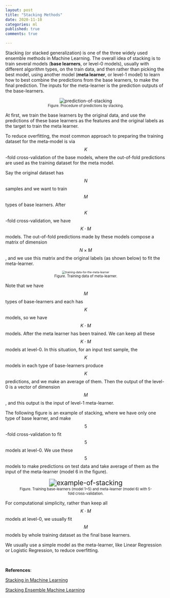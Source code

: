 ```yaml
---
layout: post
title: "Stacking Methods"
date: 2020-11-10
categories: ml
published: true
comments: true

---
```


Stacking (or stacked generalization) is one of the three widely used ensemble methods in Machine Learning. The overall idea of stacking is to train several models (**base learners**, or level-0 models), usually with different algorithm types, on the train data, and then rather than picking the best model, using another model (**meta learner**, or level-1 model) to learn how to best combine the predictions from the base learners, to make the final prediction. The inputs for the meta-learner is the prediction outputs of the base-learners. 

<div style="text-align: center">
<figure>
<img src="https://miro.medium.com/max/1324/1*T-JHq4AK3dyRNi7gpn9-Xw.png" alt="prediction-of-stacking" style="zoom:100%;" />
<figcaption style="font-size: 80%;"> Figure. Procedure of predictions by stacking. </figcaption>
</figure>
</div>

At first, we train the base learners by the original data, and use the predictions of these base learners as the features and the original labels as the target to train the meta learner. 

To reduce overfitting, the most common approach to preparing the training dataset for the meta-model is via $$K$$-fold cross-validation of the base models, where the out-of-fold predictions are used as the training dataset for the meta model. 

Say the original dataset has $$N$$ samples and we want to train $$M$$ types of base learners. After $$K$$-fold cross-validation, we have $$K \cdot M$$ models. The out-of-fold predictions made by these models compose a matrix of dimension $$N \times M$$, and we use this matrix and the original labels (as shown below) to fit the meta-learner.

<div style="text-align: center">
<figure>
<img src="https://miro.medium.com/max/2400/1*SsfD-eJ6svkcCKuBaH5e8w.png" alt="training-data-for-the-meta-learner" style="zoom: 60%;" />
<figcaption style="font-size: 80%;"> Figure. Training data of meta-learner. </figcaption>
</figure>
</div>

Note that we have $$M$$ types of base-learners and each has $$K$$ models, so we have $$K \cdot M$$ models. After the meta learner has been trained. We can keep all these $$K \cdot M$$ models at level-0. In this situation, for an input test sample, the $$K$$ models in each type of base-learners produce $$K$$ predictions, and we make an average of them. Then the output of the level-0 is a vector of dimension $$M$$, and this output is the input of level-1 meta-learner. 

The following figure is an example of stacking, where we have only one type of base learner, and make $$5$$-fold cross-validation to fit $$5$$ models at level-0. We use these $$5$$ models to make predictions on test data and take average of them as the input of the meta-learner (model 6 in the figure). 

<div style="text-align: center">
<figure>
<img src="https://pic4.zhimg.com/80/v2-84dbc338e11fb89320f2ba310ad69ceb_720w.jpg" alt="example-of-stacking" style="zoom:150%;" />
<figcaption style="font-size: 80%;"> Figure. Training base-learners (model 1~5) and meta-learner (model 6) with 5-fold cross-validation. </figcaption>
</figure>
</div>

For computational simplicity, rather than keep all $$K \cdot M$$ models at level-0, we usually fit $$M$$ models by whole training dataset as the final base learners. 

We usually use a simple model as the meta-learner, like Linear Regression or Logistic Regression, to reduce overfitting.

<br>

**References**:

[Stacking in Machine Learning](https://medium.com/@supun.setunga/stacking-in-machine-learning-357db1cfc3a)

[Stacking Ensemble Machine Learning](https://machinelearningmastery.com/stacking-ensemble-machine-learning-with-python/)




